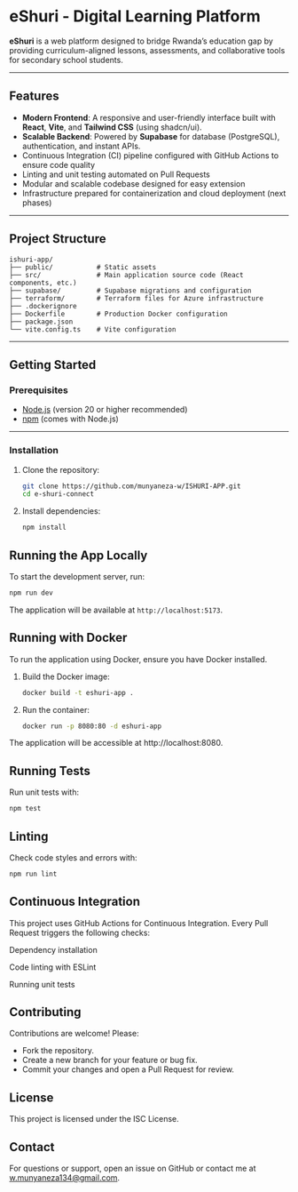 # eShuri - Digital Learning Platform

**eShuri** is a web platform designed to bridge Rwanda’s education gap by providing curriculum-aligned lessons, assessments, and collaborative tools for secondary school students.

---

## Features

- **Modern Frontend**: A responsive and user-friendly interface built with **React**, **Vite**, and **Tailwind CSS** (using shadcn/ui).
- **Scalable Backend**: Powered by **Supabase** for database (PostgreSQL), authentication, and instant APIs.
- Continuous Integration (CI) pipeline configured with GitHub Actions to ensure code quality
- Linting and unit testing automated on Pull Requests
- Modular and scalable codebase designed for easy extension
- Infrastructure prepared for containerization and cloud deployment (next phases)

---

## Project Structure

```
ishuri-app/
├── public/           # Static assets
├── src/              # Main application source code (React components, etc.)
├── supabase/         # Supabase migrations and configuration
├── terraform/        # Terraform files for Azure infrastructure
├── .dockerignore
├── Dockerfile        # Production Docker configuration
├── package.json
└── vite.config.ts    # Vite configuration
```

---

## Getting Started

### Prerequisites

- [Node.js](https://nodejs.org/en/) (version 20 or higher recommended)
- [npm](https://www.npmjs.com/get-npm) (comes with Node.js)

---

### Installation

1. Clone the repository:

   ```bash
   git clone https://github.com/munyaneza-w/ISHURI-APP.git 
   cd e-shuri-connect
   ```

2. Install dependencies:

   ```bash
   npm install
   ```

## Running the App Locally

To start the development server, run:

```bash
npm run dev
```

The application will be available at `http://localhost:5173`.

## Running with Docker

To run the application using Docker, ensure you have Docker installed.

1. Build the Docker image:
   ```bash
   docker build -t eshuri-app .
   ```

2. Run the container:
   ```bash
   docker run -p 8080:80 -d eshuri-app
   ```

The application will be accessible at http://localhost:8080.

## Running Tests

Run unit tests with:

```bash
npm test
```

## Linting

Check code styles and errors with:

```bash
npm run lint
```

## Continuous Integration

This project uses GitHub Actions for Continuous Integration. Every Pull Request triggers the following checks:

Dependency installation

Code linting with ESLint

Running unit tests

## Contributing
Contributions are welcome! Please:

- Fork the repository.
- Create a new branch for your feature or bug fix.
- Commit your changes and open a Pull Request for review.

## License

This project is licensed under the ISC License.

## Contact

For questions or support, open an issue on GitHub or contact me at w.munyaneza134@gmail.com.